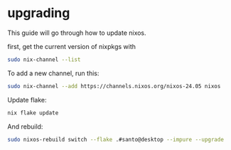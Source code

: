 # upgrading

This guide will go through how to update nixos.

first, get the current version of nixpkgs with
```bash
sudo nix-channel --list
```

To add a new channel, run this:
```bash
sudo nix-channel --add https://channels.nixos.org/nixos-24.05 nixos 
```

Update flake:
```bash
nix flake update
```

And rebuild:
```bash
sudo nixos-rebuild switch --flake .#santo@desktop --impure --upgrade
```
